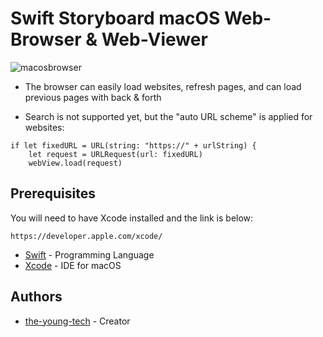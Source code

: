 # Swift Storyboard macOS Web-Browser & Web-Viewer
![macosbrowser](https://github.com/the-young-tech/Swift-macOS-Browser/assets/123611980/f617a3db-662f-452f-8471-244b6904bfde)

* The browser can easily load websites, refresh pages, and can load previous pages with back & forth
  
* Search is not supported yet, but the "auto URL scheme" is applied for websites:
```
if let fixedURL = URL(string: "https://" + urlString) {
    let request = URLRequest(url: fixedURL)
    webView.load(request)
```

## Prerequisites
You will need to have Xcode installed and the link is below:
```
https://developer.apple.com/xcode/
```

* [Swift](https://www.swift.org/) - Programming Language
* [Xcode](https://developer.apple.com/xcode/) - IDE for macOS

## Authors

* [the-young-tech](https://github.com/the-young-tech) - Creator
